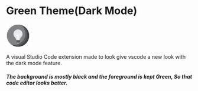 # Green Theme(Dark Mode)
![Demo](icons/theme-green.png)

A visual Studio Code extension made to look give vscode a new look with the dark mode feature.

##### The background is mostly black and the foreground is kept Green, So that code editor looks better.

